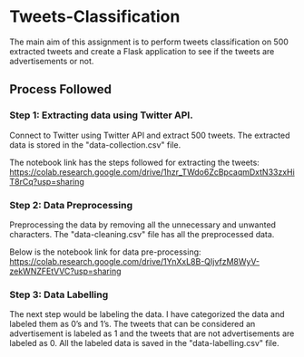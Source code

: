 # Tweets-Classification

The main aim of this assignment is to perform tweets classification on 500 extracted tweets and create a Flask application to see if the tweets are advertisements or not.

## Process Followed

### Step 1: Extracting data using Twitter API.
Connect to Twitter using Twitter API and extract 500 tweets. The extracted data is stored in the "data-collection.csv" file.

The notebook link has the steps followed for extracting the tweets:
https://colab.research.google.com/drive/1hzr_TWdo6ZcBpcaqmDxtN33zxHiT8rCq?usp=sharing

### Step 2: Data Preprocessing
Preprocessing the data by removing all the unnecessary and unwanted characters. The "data-cleaning.csv" file has all the preprocessed data.

Below is the notebook link for data pre-processing:
https://colab.research.google.com/drive/1YnXxL8B-QIjvfzM8WyV-zekWNZFEtVVC?usp=sharing

### Step 3: Data Labelling
The next step would be labeling the data. I have categorized the data and labeled them as 0’s and 1’s. The tweets that can be considered an advertisement is labeled as 1 and the tweets that are not advertisements are labeled as 0.
All the labeled data is saved in the "data-labelling.csv" file.


